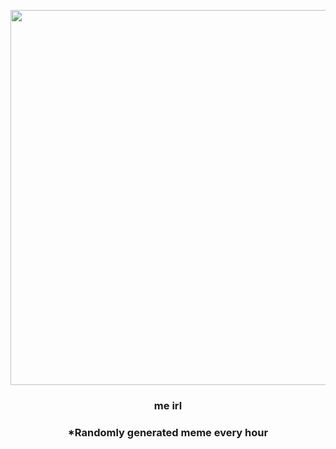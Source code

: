 <p align="center">
        <img src="https://i.redd.it/atxjaa5szxn91.jpg" width="600" height="600">
        </p>
        <h3 align="center">me irl</h3>
        <h3 align="center">*Randomly generated meme every hour</h3>
    